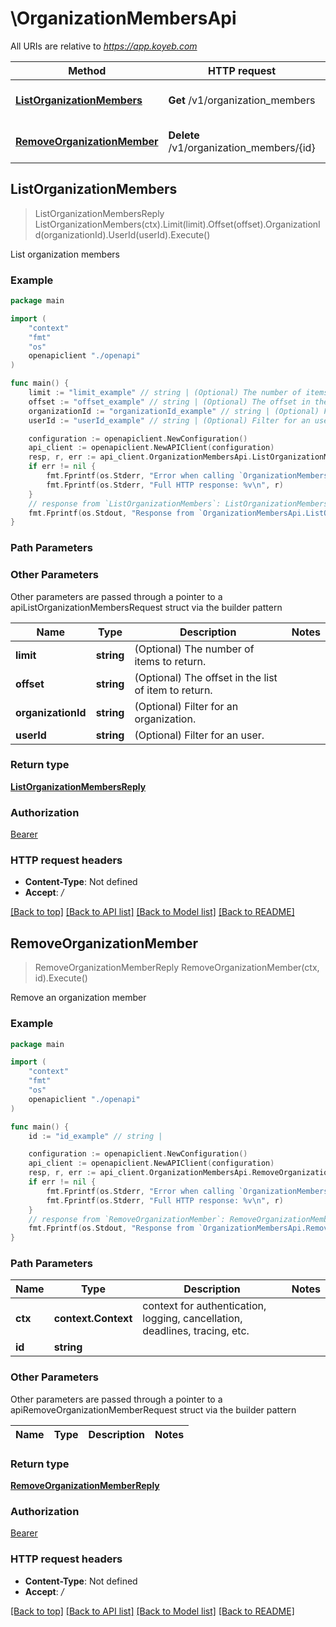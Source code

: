 # \OrganizationMembersApi

All URIs are relative to *https://app.koyeb.com*

Method | HTTP request | Description
------------- | ------------- | -------------
[**ListOrganizationMembers**](OrganizationMembersApi.md#ListOrganizationMembers) | **Get** /v1/organization_members | List organization members
[**RemoveOrganizationMember**](OrganizationMembersApi.md#RemoveOrganizationMember) | **Delete** /v1/organization_members/{id} | Remove an organization member



## ListOrganizationMembers

> ListOrganizationMembersReply ListOrganizationMembers(ctx).Limit(limit).Offset(offset).OrganizationId(organizationId).UserId(userId).Execute()

List organization members

### Example

```go
package main

import (
    "context"
    "fmt"
    "os"
    openapiclient "./openapi"
)

func main() {
    limit := "limit_example" // string | (Optional) The number of items to return. (optional)
    offset := "offset_example" // string | (Optional) The offset in the list of item to return. (optional)
    organizationId := "organizationId_example" // string | (Optional) Filter for an organization. (optional)
    userId := "userId_example" // string | (Optional) Filter for an user. (optional)

    configuration := openapiclient.NewConfiguration()
    api_client := openapiclient.NewAPIClient(configuration)
    resp, r, err := api_client.OrganizationMembersApi.ListOrganizationMembers(context.Background()).Limit(limit).Offset(offset).OrganizationId(organizationId).UserId(userId).Execute()
    if err != nil {
        fmt.Fprintf(os.Stderr, "Error when calling `OrganizationMembersApi.ListOrganizationMembers``: %v\n", err)
        fmt.Fprintf(os.Stderr, "Full HTTP response: %v\n", r)
    }
    // response from `ListOrganizationMembers`: ListOrganizationMembersReply
    fmt.Fprintf(os.Stdout, "Response from `OrganizationMembersApi.ListOrganizationMembers`: %v\n", resp)
}
```

### Path Parameters



### Other Parameters

Other parameters are passed through a pointer to a apiListOrganizationMembersRequest struct via the builder pattern


Name | Type | Description  | Notes
------------- | ------------- | ------------- | -------------
 **limit** | **string** | (Optional) The number of items to return. | 
 **offset** | **string** | (Optional) The offset in the list of item to return. | 
 **organizationId** | **string** | (Optional) Filter for an organization. | 
 **userId** | **string** | (Optional) Filter for an user. | 

### Return type

[**ListOrganizationMembersReply**](ListOrganizationMembersReply.md)

### Authorization

[Bearer](../README.md#Bearer)

### HTTP request headers

- **Content-Type**: Not defined
- **Accept**: */*

[[Back to top]](#) [[Back to API list]](../README.md#documentation-for-api-endpoints)
[[Back to Model list]](../README.md#documentation-for-models)
[[Back to README]](../README.md)


## RemoveOrganizationMember

> RemoveOrganizationMemberReply RemoveOrganizationMember(ctx, id).Execute()

Remove an organization member

### Example

```go
package main

import (
    "context"
    "fmt"
    "os"
    openapiclient "./openapi"
)

func main() {
    id := "id_example" // string | 

    configuration := openapiclient.NewConfiguration()
    api_client := openapiclient.NewAPIClient(configuration)
    resp, r, err := api_client.OrganizationMembersApi.RemoveOrganizationMember(context.Background(), id).Execute()
    if err != nil {
        fmt.Fprintf(os.Stderr, "Error when calling `OrganizationMembersApi.RemoveOrganizationMember``: %v\n", err)
        fmt.Fprintf(os.Stderr, "Full HTTP response: %v\n", r)
    }
    // response from `RemoveOrganizationMember`: RemoveOrganizationMemberReply
    fmt.Fprintf(os.Stdout, "Response from `OrganizationMembersApi.RemoveOrganizationMember`: %v\n", resp)
}
```

### Path Parameters


Name | Type | Description  | Notes
------------- | ------------- | ------------- | -------------
**ctx** | **context.Context** | context for authentication, logging, cancellation, deadlines, tracing, etc.
**id** | **string** |  | 

### Other Parameters

Other parameters are passed through a pointer to a apiRemoveOrganizationMemberRequest struct via the builder pattern


Name | Type | Description  | Notes
------------- | ------------- | ------------- | -------------


### Return type

[**RemoveOrganizationMemberReply**](RemoveOrganizationMemberReply.md)

### Authorization

[Bearer](../README.md#Bearer)

### HTTP request headers

- **Content-Type**: Not defined
- **Accept**: */*

[[Back to top]](#) [[Back to API list]](../README.md#documentation-for-api-endpoints)
[[Back to Model list]](../README.md#documentation-for-models)
[[Back to README]](../README.md)

